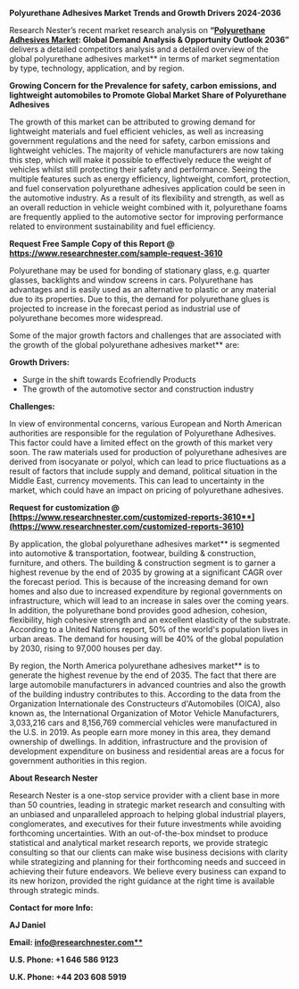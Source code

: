 ﻿**Polyurethane Adhesives Market Trends and Growth Drivers 2024-2036**

Research Nester’s recent market research analysis on **“[Polyurethane Adhesives Market](https://www.researchnester.com/reports/polyurethane-adhesives-market/3610): Global Demand Analysis & Opportunity Outlook 2036”** delivers a detailed competitors analysis and a detailed overview of the global polyurethane adhesives market** in terms of market segmentation by type, technology, application, and by region. 

**Growing Concern for the Prevalence for safety, carbon emissions, and lightweight automobiles to Promote Global Market Share of Polyurethane Adhesives**

The growth of this market can be attributed to growing demand for lightweight materials and fuel efficient vehicles, as well as increasing government regulations and the need for safety, carbon emissions and lightweight vehicles. The majority of vehicle manufacturers are now taking this step, which will make it possible to effectively reduce the weight of vehicles whilst still protecting their safety and performance. Seeing the multiple features such as energy efficiency, lightweight, comfort, protection, and fuel conservation polyurethane adhesives application could be seen in the automotive industry. As a result of its flexibility and strength, as well as an overall reduction in vehicle weight combined with it, polyurethane foams are frequently applied to the automotive sector for improving performance related to environment sustainability and fuel efficiency. 

<a name="_hlk168911023"></a><a name="_hlk168911453"></a>**Request Free Sample Copy of this Report @ <https://www.researchnester.com/sample-request-3610>** 

Polyurethane may be used for bonding of stationary glass, e.g. quarter glasses, backlights and window screens in cars. Polyurethane has advantages and is easily used as an alternative to plastic or any material due to its properties. Due to this, the demand for polyurethane glues is projected to increase in the forecast period as industrial use of polyurethane becomes more widespread. 

Some of the major growth factors and challenges that are associated with the growth of the global polyurethane adhesives market** are:

**Growth Drivers:**

- Surge in the shift towards Ecofriendly Products 
- The growth of the automotive sector and construction industry 

**Challenges:**

In view of environmental concerns, various European and North American authorities are responsible for the regulation of Polyurethane Adhesives. This factor could have a limited effect on the growth of this market very soon. The raw materials used for production of polyurethane adhesives are derived from isocyanate or polyol, which can lead to price fluctuations as a result of factors that include supply and demand, political situation in the Middle East, currency movements. This can lead to uncertainty in the market, which could have an impact on pricing of polyurethane adhesives. 

**Request for customization @ [https://www.researchnester.com/customized-reports-3610**](https://www.researchnester.com/customized-reports-3610)**

By application, the global polyurethane adhesives market** is segmented into automotive & transportation, footwear, building & construction, furniture, and others.  The building & construction segment is to garner a highest revenue by the end of 2035 by growing at a significant CAGR over the forecast period. This is because of the increasing demand for own homes and also due to increased expenditure by regional governments on infrastructure, which will lead to an increase in sales over the coming years. In addition, the polyurethane bond provides good adhesion, cohesion, flexibility, high cohesive strength and an excellent elasticity of the substrate. According to a United Nations report, 50% of the world's population lives in urban areas. The demand for housing will be 40% of the global population by 2030, rising to 97,000 houses per day. 

By region, the North America polyurethane adhesives market** is to generate the highest revenue by the end of 2035. The fact that there are large automobile manufacturers in advanced countries and also the growth of the building industry contributes to this. According to the data from the Organization Internationale des Constructeurs d'Automobiles (OICA), also known as, the International Organization of Motor Vehicle Manufacturers, 3,033,216 cars and 8,156,769 commercial vehicles were manufactured in the U.S. in 2019. As people earn more money in this area, they demand ownership of dwellings. In addition, infrastructure and the provision of development expenditure on business and residential areas are a focus for government authorities in this region.

<a name="_hlk168910495"></a>**About Research Nester**

Research Nester is a one-stop service provider with a client base in more than 50 countries, leading in strategic market research and consulting with an unbiased and unparalleled approach to helping global industrial players, conglomerates, and executives for their future investments while avoiding forthcoming uncertainties. With an out-of-the-box mindset to produce statistical and analytical market research reports, we provide strategic consulting so that our clients can make wise business decisions with clarity while strategizing and planning for their forthcoming needs and succeed in achieving their future endeavors. We believe every business can expand to its new horizon, provided the right guidance at the right time is available through strategic minds.

**Contact for more Info:**

**AJ Daniel**

**Email: [info@researchnester.com**](mailto:info@researchnester.com)**

**U.S. Phone: +1 646 586 9123** 

**U.K. Phone: +44 203 608 5919**
